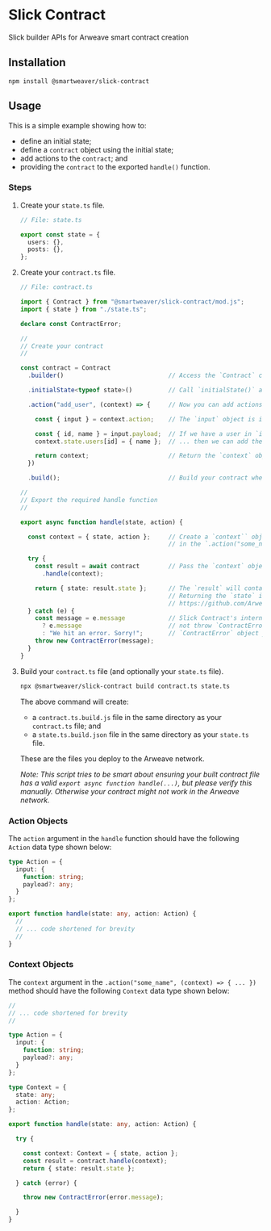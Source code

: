 # Slick Contract

Slick builder APIs for Arweave smart contract creation

## Installation

```text
npm install @smartweaver/slick-contract
```

## Usage

This is a simple example showing how to:

- define an initial state;
- define a `contract` object using the initial state;
- add actions to the `contract`; and
- providing the `contract` to the exported `handle()` function.

### Steps

1. Create your `state.ts` file.

    ```ts
    // File: state.ts

    export const state = {
      users: {},
      posts: {},
    };
    ```

1. Create your `contract.ts` file.

    ```ts
    // File: contract.ts

    import { Contract } from "@smartweaver/slick-contract/mod.js";
    import { state } from "./state.ts";

    declare const ContractError;

    //
    // Create your contract
    //

    const contract = Contract
      .builder()                             // Access the `Contract` class' builder

      .initialState<typeof state>()          // Call `initialState()` and (optionally) pass your state's typing

      .action("add_user", (context) => {     // Now you can add actions to modify the state

        const { input } = context.action;    // The `input` object is in the `context.action` field

        const { id, name } = input.payload;  // If we have a user in `input.payload` ...
        context.state.users[id] = { name };  // ... then we can add the user to the state

        return context;                      // Return the `context` object to "end" the action
      })

      .build();                              // Build your contract when you are done (this returns a `.handle()` method)

    //
    // Export the required handle function
    //

    export async function handle(state, action) {

      const context = { state, action };     // Create a `context`` object. This becomes the `context` param
                                             // in the `.action("some_name", (context) => { ... })` methods.

      try {
        const result = await contract        // Pass the `context` object to your contract to get a `result`
          .handle(context);

        return { state: result.state };      // The `result` will contain the `state` object that you return.
                                             // Returning the `state` is required. See the following:
                                             // https://github.com/ArweaveTeam/SmartWeave/blob/master/CONTRACT-GUIDE.md#contract-format-and-interface
      } catch (e) {
        const message = e.message            // Slick Contract's internals only throw `Error` objects. They
          ? e.message                        // not throw `ContractError` objects. You have to throw the
          : "We hit an error. Sorry!";       // `ContractError` object yourself like how it is shown here.
        throw new ContractError(message);
      }
    }
    ```

1. Build your `contract.ts` file (and optionally your `state.ts` file).

    ```bash
    npx @smartweaver/slick-contract build contract.ts state.ts
    ```

    The above command will create:

   - a `contract.ts.build.js` file in the same directory as your `contract.ts` file; and
   - a `state.ts.build.json` file in the same directory as your `state.ts` file.
   
   These are the files you deploy to the Arweave network.

    _Note: This script tries to be smart about ensuring your built contract file has a valid `export async function handle(...)`, but please verify this manually. Otherwise your contract might not work in the Arweave network._

### Action Objects

The `action` argument in the `handle` function should have the following `Action` data type shown below:

```ts
type Action = {
  input: {
    function: string;
    payload?: any;
  }
};

export function handle(state: any, action: Action) {
  //
  // ... code shortened for brevity
  //
}
```

### Context Objects

The `context` argument in the `.action("some_name", (context) => { ... })` method should have the following `Context` data type shown below:

```ts
//
// ... code shortened for brevity
//

type Action = {
  input: {
    function: string;
    payload?: any;
  }
};

type Context = {
  state: any;
  action: Action;
};

export function handle(state: any, action: Action) {

  try {

    const context: Context = { state, action };
    const result = contract.handle(context);
    return { state: result.state };

  } catch (error) {

    throw new ContractError(error.message);

  }
}
```
